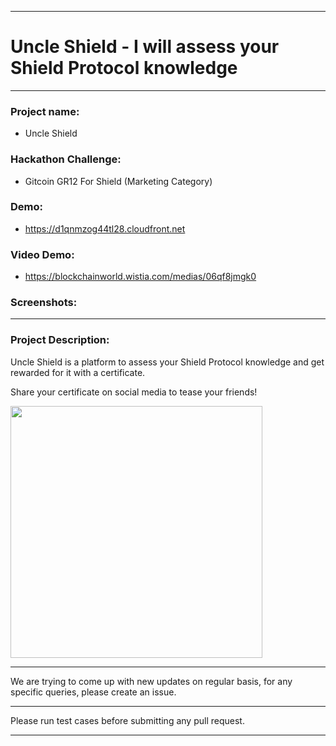 *****************************************************************************

# Uncle Shield - I will assess your Shield Protocol knowledge

*****************************************************************************

### Project name:
- Uncle Shield

### Hackathon Challenge:
- Gitcoin GR12 For Shield (Marketing Category)

### Demo:
- https://d1qnmzog44tl28.cloudfront.net

### Video Demo:
- https://blockchainworld.wistia.com/medias/06qf8jmgk0

### Screenshots:

---------------------
### Project Description:

Uncle Shield is a platform to assess your Shield Protocol knowledge and get rewarded for it with a certificate.

Share your certificate on social media to tease your friends!

<img width="403" align="center" src="https://d1qnmzog44tl28.cloudfront.net/images/welcome_anim.gif">

*****************************************************************************

We are trying to come up with new updates on regular basis, for any specific queries, please create an issue.

*****************************************************************************

Please run test cases before submitting any pull request.

*****************************************************************************
